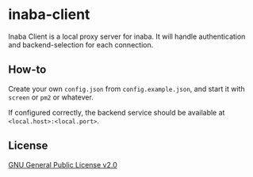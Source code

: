 # inaba-client
Inaba Client is a local proxy server for inaba. It will handle authentication and backend-selection for each connection.

## How-to
Create your own `config.json` from `config.example.json`, and start it with `screen` or `pm2` or whatever.

If configured correctly, the backend service should be available at `<local.host>:<local.port>`.

## License
[GNU General Public License v2.0](LICENSE)
